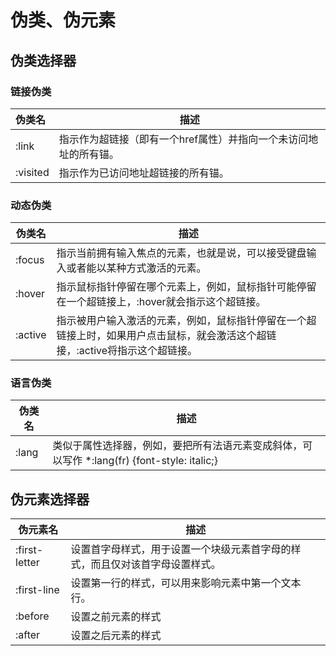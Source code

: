 # 伪类、伪元素

## 伪类选择器

### 链接伪类

| 伪类名   | 描述                                                         |
| :------- | ------------------------------------------------------------ |
| :link    | 指示作为超链接（即有一个href属性）并指向一个未访问地址的所有锚。 |
| :visited | 指示作为已访问地址超链接的所有锚。                           |

### 动态伪类

| 伪类名  | 描述                                                         |
| ------- | ------------------------------------------------------------ |
| :focus  | 指示当前拥有输入焦点的元素，也就是说，可以接受键盘输入或者能以某种方式激活的元素。 |
| :hover  | 指示鼠标指针停留在哪个元素上，例如，鼠标指针可能停留在一个超链接上，:hover就会指示这个超链接。 |
| :active | 指示被用户输入激活的元素，例如，鼠标指针停留在一个超链接上时，如果用户点击鼠标，就会激活这个超链接，:active将指示这个超链接。 |

### 语言伪类

| 伪类名 | 描述                                                         |
| ------ | ------------------------------------------------------------ |
| :lang  | 类似于属性选择器，例如，要把所有法语元素变成斜体，可以写作   *:lang(fr) {font-style: italic;} |

## 伪元素选择器

| 伪元素名      | 描述                                                         |
| ------------- | ------------------------------------------------------------ |
| :first-letter | 设置首字母样式，用于设置一个块级元素首字母的样式，而且仅对该首字母设置样式。 |
| :first-line   | 设置第一行的样式，可以用来影响元素中第一个文本行。           |
| :before       | 设置之前元素的样式                                           |
| :after        | 设置之后元素的样式                                           |

